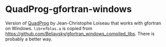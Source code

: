 # QuadProg-gfortran-windows
Version of [QuadProg](https://github.com/loiseaujc/QuadProg) by Jean-Christophe Loiseau that works with gfortran on Windows. `librefblas.a` is copied from https://github.com/Beliavsky/gfortran_windows_compiled_libs. There is probably a better way.
